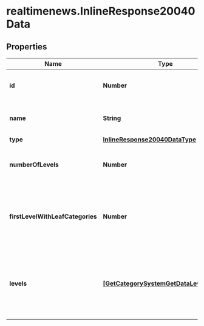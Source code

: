 # realtimenews.InlineResponse20040Data

## Properties

Name | Type | Description | Notes
------------ | ------------- | ------------- | -------------
**id** | **Number** | Identifier of the category system. | [optional] 
**name** | **String** | Name of the category system. | [optional] 
**type** | [**InlineResponse20040DataType**](InlineResponse20040DataType.md) |  | [optional] 
**numberOfLevels** | **Number** | Number of levels of the category system. | [optional] 
**firstLevelWithLeafCategories** | **Number** | Number of the least detailed level of the category system that has leaf categories. | [optional] 
**levels** | [**[GetCategorySystemGetDataLevelsItems]**](GetCategorySystemGetDataLevelsItems.md) | List of category levels ordered by the number of the level in ascending order. | [optional] 


